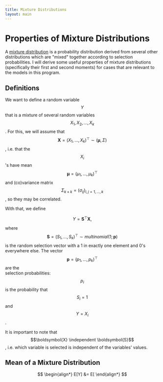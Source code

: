 ```yaml
---
title: Mixture Distributions
layout: main
---
```


# Properties of Mixture Distributions

A [mixture distribution](https://en.wikipedia.org/wiki/Mixture_distribution) is
a probability distribution derived from several other distributions which are 
"mixed" together according to selection probabilities. I will derive some
useful properties of mixture distributions (specifically their first and second
moments) for cases that are relevant to the models in this program.

## Definitions

We want to define a random variable $$Y$$ that is a mixture of several random
variables $$X_1, X_2, \dots, X_k$$. For this, we will assume that
$$\boldsymbol{X} = (X_1,\dots,X_k)^\top \sim (\boldsymbol{\mu},\Sigma)$$, i.e.
that the $$X_i$$'s have mean $$\boldsymbol{\mu} = (\mu_1,\dots,\mu_k)^\top$$ 
and (co)variance matrix $$\Sigma_{k\times k} = (\sigma_{ij})_{i,j=1,\dots,k}$$,
so they may be correlated.

With that, we define

$$Y = \boldsymbol{S}^\top \boldsymbol{X},$$

where
$$\boldsymbol{S} = (S_1,\dots,S_k)^\top \sim multinomial(1; \boldsymbol{p})$$
is the random selection vector with a 1 in exactly one element and 0's
everywhere else. The vector $$\boldsymbol{p} = (p_1,\dots,p_k)^\top$$ are the\
selection probabilities: $$p_i$$ is the probability that $$S_i = 1$$ and 
$$Y = X_i$$.

It is important to note that $$\boldsymbol{X} \independent \boldsymbol{S}$$,
i.e. which variable is selected is independent of the variables' values.

## Mean of a Mixture Distribution

$$
\begin{align*}
E[Y] &= E[
\end{align*}
$$

